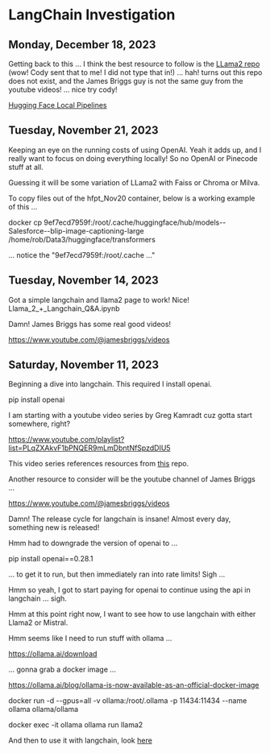 # LangChain Investigation

## Monday, December 18, 2023

Getting back to this ... I think the best resource to follow is the [LLama2 repo](https://github.com/jamesbriggs/llama_2) (wow! Cody sent that to me! I did not type that in!) ... hah! turns out this repo does not exist, and the James Briggs guy is not the same guy from the youtube videos! ... nice try cody!

[Hugging Face Local Pipelines](https://python.langchain.com/docs/integrations/llms/huggingface_pipelines)

## Tuesday, November 21, 2023

Keeping an eye on the running costs of using OpenAI. Yeah it adds up, and I really want to focus on doing everything locally! So no OpenAI or Pinecode stuff at all.

Guessing it will be some variation of LLama2 with Faiss or Chroma or Milva.

To copy files out of the hfpt_Nov20 container, below is a working example of this ...

docker cp 9ef7ecd7959f:/root/.cache/huggingface/hub/models--Salesforce--blip-image-captioning-large  /home/rob/Data3/huggingface/transformers

... notice the "9ef7ecd7959f:/root/.cache ..." 

## Tuesday, November 14, 2023

Got a simple langchain and llama2 page to work! Nice! Llama_2_+_Langchain_Q&A.ipynb

Damn! James Briggs has some real good videos! 

https://www.youtube.com/@jamesbriggs/videos

## Saturday, November 11, 2023

Beginning a dive into langchain. This required I install openai.

pip install openai

I am starting with a youtube video series by Greg Kamradt cuz gotta start somewhere, right?

https://www.youtube.com/playlist?list=PLqZXAkvF1bPNQER9mLmDbntNfSpzdDIU5

This video series references resources from [this](https://github.com/gkamradt/langchain-tutorials) repo.

Another resource to consider will be the youtube channel of James Briggs ...

https://www.youtube.com/@jamesbriggs/videos

Damn! The release cycle for langchain is insane! Almost every day, something new is released!

Hmm had to downgrade the version of openai to ...

pip install openai==0.28.1

... to get it to run, but then immediately ran into rate limits! Sigh ... 

Hmm so yeah, I got to start paying for openai to continue using the api in langchain ... sigh.

Hmm at this point right now, I want to see how to use langchain with either Llama2 or Mistral.

Hmm seems like I need to run stuff with ollama ... 

https://ollama.ai/download

... gonna grab a docker image ...

https://ollama.ai/blog/ollama-is-now-available-as-an-official-docker-image

docker run -d --gpus=all -v ollama:/root/.ollama -p 11434:11434 --name ollama ollama/ollama

docker exec -it ollama ollama run llama2

And then to use it with langchain, look [here](https://python.langchain.com/docs/integrations/chat/ollama)




